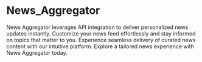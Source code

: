 # News_Aggregator
News Aggregator leverages API integration to deliver personalized news updates instantly. Customize your news feed effortlessly and stay informed on topics that matter to you. Experience seamless delivery of curated news content with our intuitive platform. Explore a tailored news experience with News Aggregator today.
